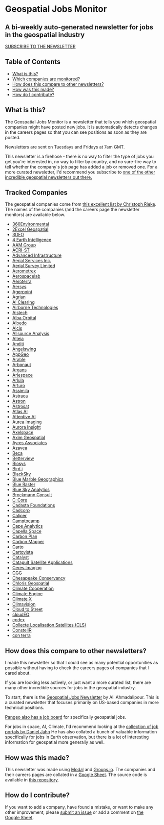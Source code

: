 <h1>Geospatial Jobs Monitor</h1>
<h2>A bi-weekly auto-generated newsletter for jobs in the geospatial industry</h2>
<a href="https://dchirst.github.io/geospatialjobs/">SUBSCRIBE TO THE NEWSLETTER</a>
<h2>Table of Contents</h2>
<ul>
    <li><a href="#desc">What is this?</a></li>
    <li><a href="#companies">Which companies are monitored?</a></li>
    <li><a href="#comparison">How does this compare to other newsletters?</a></li>
    <li><a href="#infra">How was this made?</a></li>
    <li><a href="#contribution">How do I contribute?</a></li>



</ul>
<h2 id="desc">What is this?</h2>
<p class="">The Geospatial Jobs Monitor is a newsletter that tells you which geospatial companies might have posted new jobs.
It is automatically detects changes in the careers pages so that you can see positions as soon as they are posted.
</p>
<p>
    Newsletters are sent on Tuesdays and Fridays at 7am GMT.
</p>
<p>
    This newsletter is a firehose - there is no way to filter the type of jobs you get you're interested in, no way
to filter by country, and no sure-fire way to tell whether the company's job page has added a job or removed one.
For a more curated newsletter, I'd recommend you subscribe to <a href="#comparison">one of the other incredible geospatial newsletters out there.</a></p>
<h2>Tracked Companies</h2>
<p>The geospatial companies come from <a href="https://github.com/chrieke/awesome-geospatial-companies">this excellent list by Christoph Rieke</a>.
The names of the companies (and the careers page the newsletter monitors) are available below.
</p>
<ul class="list-disc text-left">
	<li><a href="https://360environmental.com.au/careers/">360Environmental</a></li>
	<li><a href="https://www.2excelaviation.com/careers/">2Excel Geospatial</a></li>
	<li><a href="https://www.3deo.com/careers">3DEO</a></li>
	<li><a href="https://www.4earthintelligence.com/about-us/careers/vacancies/">4 Earth Intelligence</a></li>
	<li><a href="https://aamgroup.com/careers/">AAM Group</a></li>
	<li><a href="https://www.acri-st.fr/en/careers">ACRI-ST</a></li>
	<li><a href="https://www.advanced-infrastructure.co.uk/career">Advanced Infrastructure</a></li>
	<li><a href="https://aerialservicesinc.com/careers/">Aerial Services Inc.</a></li>
	<li><a href="https://www.aerialsurveys.co.nz/careers">Aerial Survey Limited</a></li>
	<li><a href="https://aerometrex.com.au/about/careers-aerometrex/">Aerometrex</a></li>
	<li><a href="https://www.aerospacelab.be/join-our-team/">Aerospacelab</a></li>
	<li><a href="https://www.aeroterra.com/es-ar/trabaja-con-nosotros/busquedas-actuales">Aeroterra</a></li>
	<li><a href="https://www.aresys.it/careers/#open-positions">Aersys</a></li>
	<li><a href="https://www.agerpoint.com/careers">Agerpoint</a></li>
	<li><a href="https://www.telus.com/agcg/careers/positions">Agrian</a></li>
	<li><a href="https://jobs.lever.co/aidash">AI Clearing</a></li>
	<li><a href="https://www.airbornetechnologies.at/en/jobs/">Airborne Technologies</a></li>
	<li><a href="https://aistechspace.com/careers/">Aistech</a></li>
	<li><a href="https://www.albaorbital.com/careers">Alba Orbital</a></li>
	<li><a href="https://jobs.lever.co/albedo">Albedo</a></li>
	<li><a href="https://www.alcis.org/opportunities">Alcis</a></li>
	<li><a href="https://allsourceanalysis.com/careers/">Allsource Analysis</a></li>
	<li><a href="https://alteia.com/company/careers/">Alteia</a></li>
	<li><a href="https://www.anditi.com/careers">Anditi</a></li>
	<li><a href="https://angelswing.notion.site/Korean-Drone-Data-Startup-Angelswing-is-Recruiting-Software-Engineers-in-Nepal-03a3774841bf4ac4a5b8e2bac21b0e3f">Angelswing</a></li>
	<li><a href="https://www.appgeo.com/careers/">AppGeo</a></li>
	<li><a href="https://www.linkedin.com/company/arable-labs-inc./jobs/">Arable</a></li>
	<li><a href="https://www.arbonaut.com/en/about-us/careers">Arbonaut</a></li>
	<li><a href="https://argans.co.uk/careers.html">Argans</a></li>
	<li><a href="https://www.ariespace.com/lavora-con-noi/">Ariespace</a></li>
	<li><a href="https://www.arlula.com/careers/">Arlula</a></li>
	<li><a href="https://jobs.lever.co/Arturo">Arturo</a></li>
	<li><a href="https://www.assimila.earth/about/#careers">Assimila</a></li>
	<li><a href="https://www.astraea.earth/careers">Astraea</a></li>
	<li><a href="http://www.astron.com.au/careers/">Astron</a></li>
	<li><a href="https://astrosat.net/career/">Astrosat</a></li>
	<li><a href="https://atlasai.applytojob.com/apply/">Atlas AI</a></li>
	<li><a href="https://attentive.ai/careers/">Attentive AI</a></li>
	<li><a href="https://aureaimaging.com/#ourMission">Aurea Imaging</a></li>
	<li><a href="https://jobs.lever.co/aurorainsight">Aurora Insight</a></li>
	<li><a href="https://axelspace.applytojob.com/apply">Axelspace</a></li>
	<li><a href="https://careers-aximgeo.icims.com/jobs/intro?hashed=-625947405&mobile=false&width=1693&height=500&bga=true&needsRedirect=false&jan1offset=-300&jun1offset=-240">Axim Geospatial</a></li>
	<li><a href="https://www.ayresassociates.com/careers/">Ayres Associates</a></li>
	<li><a href="https://careers.azavea.com/#openings">Azavea</a></li>
	<li><a href="https://beca.csod.com/ux/ats/careersite/1/home?c=beca">Beca</a></li>
	<li><a href="https://apply.workable.com/betterview/#jobs">Betterview </a></li>
	<li><a href="https://www.biosis.com.au/jobs/">Biosys</a></li>
	<li><a href="https://careers-zonda.icims.com/jobs/search?mobile=false&width=1728&height=500&bga=true&needsRedirect=false&jan1offset=-300&jun1offset=-240">Bird.i</a></li>
	<li><a href="https://www.blacksky.com/careers/">BlackSky</a></li>
	<li><a href="https://www.bluemarblegeo.com/about/careers/">Blue Marble Geographics</a></li>
	<li><a href="https://blueraster.jobs/apply">Blue Raster</a></li>
	<li><a href="https://blueskyhq.io/careers">Blue Sky Analytics</a></li>
	<li><a href="https://www.brockmann-consult.de/career/">Brockmann Consult</a></li>
	<li><a href="https://c-core.ca/careers/">C-Core</a></li>
	<li><a href="https://cadasta.org/about-us-3/careers-2/">Cadasta Foundations</a></li>
	<li><a href="https://www.cadcorp.com/about-us/careers/current-vacancies/">Cadcorp</a></li>
	<li><a href="https://www.caliper.com/jobs.htm">Caliper</a></li>
	<li><a href="https://www.camptocamp.com/career#openpositions">Camptocamp</a></li>
	<li><a href="https://jobs.lever.co/capeanalytics">Cape Analytics</a></li>
	<li><a href="https://www.capellaspace.com/about-us/careers/">Capella Space</a></li>
	<li><a href="https://apply.workable.com/carbonplan/">Carbon Plan</a></li>
	<li><a href="https://jobs.gusto.com/boards/carbon-mapper-inc-3ff9ef6d-ec4f-45af-94e4-2a67e7b31154">Carbon Mapper</a></li>
	<li><a href="https://carto.com/careers/#open-positions">Carto</a></li>
	<li><a href="https://cartovista.com/careers/">Cartovista</a></li>
	<li><a href="https://catalyst.earth/about/careers/">Catalyst</a></li>
	<li><a href="https://app.beapplied.com/org/1613/satellite-applications-catapult#jobList">Catapult Satellite Applications</a></li>
	<li><a href="https://www.ceresimaging.net/careers?hsCtaTracking=39aafc21-f982-44ca-9914-c3815564be34%7Cfc43d777-822b-4534-9a34-902524c3123c">Ceres Imaging</a></li>
	<li><a href="https://careers.smartrecruiters.com/CGG3/">CGG</a></li>
	<li><a href="https://www.paycomonline.net/v4/ats/web.php/jobs?clientkey=14B329E3D0A2E479F3FE06280008FB70">Chesapeake Conservancy</a></li>
	<li><a href="https://chloris.bamboohr.com/careers">Chloris Geospatial</a></li>
	<li><a href="https://climate.eightfold.ai/careers">Climate Cooperation</a></li>
	<li><a href="https://climateengine.com/careers/">Climate Engine</a></li>
	<li><a href="https://www.climate-x.com/careers">Climate X</a></li>
	<li><a href="https://boards.greenhouse.io/climavision/">Climavision</a></li>
	<li><a href="https://boards.greenhouse.io/cloudtostreet/">Cloud to Street</a></li>
	<li><a href="https://www.cloudeo.group/join-us">cloudEO</a></li>
	<li><a href="https://codex.com.br/sobre/#trabalheconosco">codex</a></li>
	<li><a href="https://www.cls.fr/nous-rejoindre/nos-offres-d-emploi/">Collecte Localisation Satellites (CLS)</a></li>
	<li><a href="https://constellr.recruitee.com/">ConstellR</a></li>
	<li><a href="https://www.con-terra.com/jobs-and-internships">con terra</a></li>
</ul>
<h2 id="comparison">How does this compare to other newsletters?</h2>
<p>
    I made this newsletter so that I could see as many potential opportunities as possible without having to check the careers pages of companies
    that I cared about.
</p>
<p>
    If you are looking less actively, or just want a more curated list, there are many other incredible sources
    for jobs in the geospatial industry.
</p>
<p>
    To start, there is the <a href="">Geospatial Jobs Newsletter</a> by Ali Ahmadalipour. This is a curated newsletter that
    focuses primarily on US-based companies in more technical positions.
</p>
<p>
    <a href="https://discourse.pangeo.io/c/news/jobs/14">Pangeo also has a job board</a> for specifically geospatial jobs.
</p>
<p>For jobs in space, AI, Climate, I'd recommend looking at the <a href="https://github.com/DahnJ/EO-jobs#portals--jobs">collection of job portals by Daniel Jahn</a>
He has also collated a bunch of valuable information specifically for jobs in Earth observation, but there is a lot of interesting information for geospatial more generally as well.
</p>
<h2 id="infra">How was this made?</h2>
<p>
    This newsletter was made using <a href="https://modal.com/">Modal</a> and <a href="groups.io">Groups.io</a>.
    The companies and their careers pages are collated in a <a href="https://docs.google.com/spreadsheets/d/1YieNiDHVTC5CfX13n72fXuceDaubSuyrghgAnxipsbY/edit#gid=0">Google Sheet</a>.
    The source code is available in <a href="https://github.com/dchirst/geospatialjobs">this repository</a>.
</p>
<h2 id="contribution">How do I contribute?</h2>
<p>
    If you want to add a company, have found a mistake, or want to make any other improvement, please
    <a href="https://github.com/dchirst/geospatialjobs/issues">submit an issue</a> or add a comment on
    <a href="https://docs.google.com/spreadsheets/d/1YieNiDHVTC5CfX13n72fXuceDaubSuyrghgAnxipsbY/edit#gid=0">the Google Sheet</a>.
</p>
